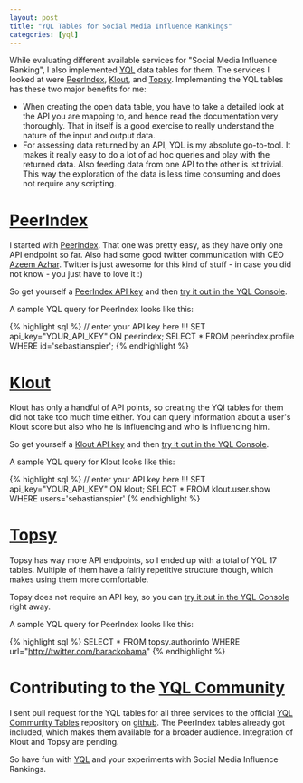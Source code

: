 ```yaml
---
layout: post
title: "YQL Tables for Social Media Influence Rankings"
categories: [yql]
---
```


While evaluating different available services for "Social Media Influence Ranking", I also implemented [YQL][yql] data tables for them. The services I looked at were [PeerIndex][peerindex], [Klout][klout], and [Topsy][topsy]. Implementing the YQL tables has these two major benefits for me:

* When creating the open data table, you have to take a detailed look at the API you are mapping to, and hence read the documentation very thoroughly. That in itself is a good exercise to really understand the nature of the input and output data.
* For assessing data returned by an API, YQL is my absolute go-to-tool. It makes it really easy to do a lot of ad hoc queries and play with the returned data. Also feeding data from one API to the other is ist trivial. This way the exploration of the data is less time consuming and does not require any scripting. 

# [PeerIndex][peerindex]

I started with [PeerIndex][peerindex]. That one was pretty easy, as they have only one API endpoint so far. Also had some good twitter communication with CEO [Azeem Azhar](https://twitter.com/#!/azeem). Twitter is just awesome for this kind of stuff - in case you did not know - you just have to love it :)

So get yourself a [PeerIndex API key](http://dev.peerindex.net/) and then [try it out in the YQL Console](http://yhoo.it/lFtT2P).

A sample YQL query for PeerIndex looks like this:

{% highlight sql %}
// enter your API key here !!!
SET api_key="YOUR_API_KEY" ON peerindex;
SELECT * FROM peerindex.profile WHERE id='sebastianspier';
{% endhighlight %}


# [Klout][klout]

Klout has only a handful of API points, so creating the YQl tables for them did not take too much time either. You can query information about a user's Klout score but also who he is influencing and who is influencing him.

So get yourself a [Klout API key](http://developer.klout.com/) and then [try it out in the YQL Console](http://yhoo.it/jU6pWh).

A sample YQL query for Klout looks like this:

{% highlight sql %}
// enter your API key here !!!
SET api_key="YOUR_API_KEY" ON klout;
SELECT * FROM klout.user.show WHERE users='sebastianspier'
{% endhighlight %}


# [Topsy][topsy] 

Topsy has way more API endpoints, so I ended up with a total of YQL 17 tables. Multiple of them have a fairly repetitive structure though, which makes using them more comfortable.

Topsy does not require an API key, so you can [try it out in the YQL Console](http://yhoo.it/lTc3Bs) right away.

A sample YQL query for PeerIndex looks like this:

{% highlight sql %}
SELECT * FROM topsy.authorinfo WHERE url="http://twitter.com/barackobama"
{% endhighlight %}


# Contributing to the [YQL Community][yql_open_data_tables]

I sent pull request for the YQL tables for all three services to the official [YQL Community Tables][yql_open_data_tables] repository on [github][yql_open_data_tables_github]. The PeerIndex tables already got included, which makes them available for a broader audience. Integration of Klout and Topsy are pending.

So have fun with [YQL][yql] and your experiments with Social Media Influence Rankings.  



[yql]: http://developer.yahoo.com/yql/
[yql_open_data_tables]: http://www.datatables.org
[yql_open_data_tables_github]: https://github.com/yql/yql-tables

[klout]: http://klout.com
[peerindex]: http://www.peerindex.net
[topsy]: http://topsy.com
